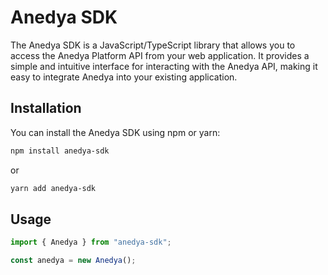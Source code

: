 # Anedya SDK

The Anedya SDK is a JavaScript/TypeScript library that allows you to access the Anedya Platform API from your web application. It provides a simple and intuitive interface for interacting with the Anedya API, making it easy to integrate Anedya into your existing application.

## Installation

You can install the Anedya SDK using npm or yarn:

```bash
npm install anedya-sdk
```

or

```bash
yarn add anedya-sdk
```

## Usage

```javascript
import { Anedya } from "anedya-sdk";

const anedya = new Anedya();
```
